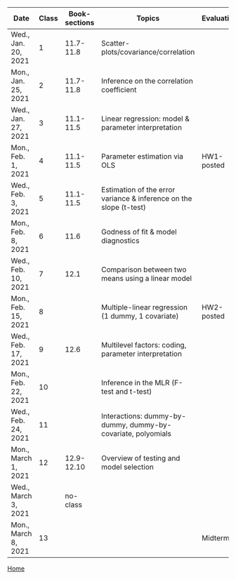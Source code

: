 
| Date	| Class | Book-sections |	Topics	| Evaluation |
|-------|-------|---------------|---------|------------|
| Wed., Jan. 20, 2021	| 1 |	11.7-11.8	| Scatter-plots/covariance/correlation | |	
| Mon., Jan. 25, 2021| 	2|11.7-11.8|	Inference on the correlation coefficient| |
| Wed., Jan. 27, 2021	   |  3	           |11.1-11.5 |Linear regression: model & parameter interpretation||	
| Mon., Feb. 1, 2021  |  4		       |11.1-11.5|   Parameter estimation via OLS	|HW1-posted|	
| Wed., Feb. 3, 2021  | 	5| 11.1-11.5|	Estimation of the error variance & inference on the slope (t-test) | |
| Mon., Feb. 8, 2021	   | 	6|	11.6|	Godness of fit & model diagnostics|	 |
| Wed., Feb. 10, 2021  | 7	|12.1|	Comparison between two means using a linear model	| |
| Mon., Feb. 15, 2021	   | 	8	|	|Multiple-linear regression (1 dummy, 1 covariate)	|HW2-posted|
| Wed., Feb. 17, 2021   | 	9	|12.6	|Multilevel factors: coding, parameter interpretation	| |
| Mon., Feb. 22, 2021	   | 	10	| | Inference in the MLR (F-test and t-test)|	  |
| Wed., Feb. 24, 2021  | 	11	|	 |Interactions: dummy-by-dummy, dummy-by-covariate, polyomials |	|
| Mon., March 1, 2021	   | 12	|12.9-12.10	| Overview of testing and model selection | |	
| Wed., March 3, 2021	   | | no-class	|  | |	
| Mon., March 8, 2021  | 	13	|	| | Midterm |	


[Home](https://github.com/gdlc/EPI809)
